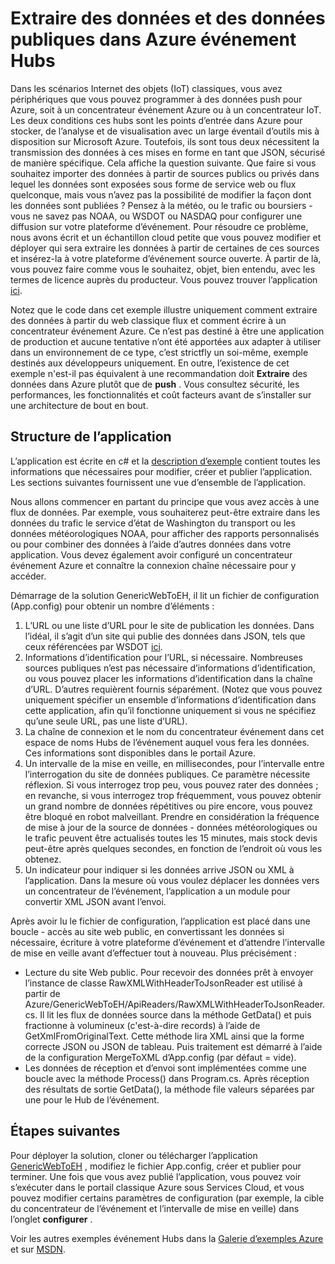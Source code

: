 <properties
    pageTitle="Extraire des données et des données publiques dans Azure événement Hubs | Microsoft Azure"
    description="Vue d’ensemble des événements centraux importer à partir d’exemple web"
    services="event-hubs"
    documentationCenter="na"
    authors="spyrossak"
    manager="timlt"
    editor=""/>

<tags 
    ms.service="event-hubs"
    ms.devlang="na"
    ms.topic="article"
    ms.tgt_pltfrm="na"
    ms.workload="na"
    ms.date="08/25/2016"
    ms.author="spyros;sethm" />

# <a name="pulling-public-data-into-azure-event-hubs"></a>Extraire des données et des données publiques dans Azure événement Hubs

Dans les scénarios Internet des objets (IoT) classiques, vous avez périphériques que vous pouvez programmer à des données push pour Azure, soit à un concentrateur événement Azure ou à un concentrateur IoT. Les deux conditions ces hubs sont les points d’entrée dans Azure pour stocker, de l’analyse et de visualisation avec un large éventail d’outils mis à disposition sur Microsoft Azure. Toutefois, ils sont tous deux nécessitent la transmission des données à ces mises en forme en tant que JSON, sécurisé de manière spécifique. Cela affiche la question suivante. Que faire si vous souhaitez importer des données à partir de sources publics ou privés dans lequel les données sont exposées sous forme de service web ou flux quelconque, mais vous n’avez pas la possibilité de modifier la façon dont les données sont publiées ? Pensez à la météo, ou le trafic ou boursiers - vous ne savez pas NOAA, ou WSDOT ou NASDAQ pour configurer une diffusion sur votre plateforme d’événement. Pour résoudre ce problème, nous avons écrit et un échantillon cloud petite que vous pouvez modifier et déployer qui sera extraire les données à partir de certaines de ces sources et insérez-la à votre plateforme d’événement source ouverte. À partir de là, vous pouvez faire comme vous le souhaitez, objet, bien entendu, avec les termes de licence auprès du producteur. Vous pouvez trouver l’application [ici](https://azure.microsoft.com/documentation/samples/event-hubs-dotnet-importfromweb/).

Notez que le code dans cet exemple illustre uniquement comment extraire des données à partir du web classique flux et comment écrire à un concentrateur événement Azure. Ce n’est pas destiné à être une application de production et aucune tentative n’ont été apportées aux adapter à utiliser dans un environnement de ce type, c’est strictfly un soi-même, exemple destinés aux développeurs uniquement. En outre, l’existence de cet exemple n'est-il pas équivalent à une recommandation doit **Extraire** des données dans Azure plutôt que de **push** . Vous consultez sécurité, les performances, les fonctionnalités et coût facteurs avant de s’installer sur une architecture de bout en bout.

## <a name="application-structure"></a>Structure de l’application

L’application est écrite en c# et la [description d’exemple](https://azure.microsoft.com/documentation/samples/event-hubs-dotnet-importfromweb/) contient toutes les informations que nécessaires pour modifier, créer et publier l’application. Les sections suivantes fournissent une vue d’ensemble de l’application.

Nous allons commencer en partant du principe que vous avez accès à une flux de données. Par exemple, vous souhaiterez peut-être extraire dans les données du trafic le service d’état de Washington du transport ou les données météorologiques NOAA, pour afficher des rapports personnalisés ou pour combiner des données à l’aide d’autres données dans votre application. Vous devez également avoir configuré un concentrateur événement Azure et connaître la connexion chaîne nécessaire pour y accéder.

Démarrage de la solution GenericWebToEH, il lit un fichier de configuration (App.config) pour obtenir un nombre d’éléments :

1. L’URL ou une liste d’URL pour le site de publication les données. Dans l’idéal, il s’agit d’un site qui publie des données dans JSON, tels que ceux référencées par WSDOT [ici](http://www.wsdot.wa.gov/Traffic/api/). 
2. Informations d’identification pour l’URL, si nécessaire. Nombreuses sources publiques n’est pas nécessaire d’informations d’identification, ou vous pouvez placer les informations d’identification dans la chaîne d’URL. D’autres requièrent fournis séparément. (Notez que vous pouvez uniquement spécifier un ensemble d’informations d’identification dans cette application, afin qu’il fonctionne uniquement si vous ne spécifiez qu’une seule URL, pas une liste d’URL).
3. La chaîne de connexion et le nom du concentrateur événement dans cet espace de noms Hubs de l’événement auquel vous fera les données. Ces informations sont disponibles dans le portail Azure.
4. Un intervalle de la mise en veille, en millisecondes, pour l’intervalle entre l’interrogation du site de données publiques. Ce paramètre nécessite réflexion. Si vous interrogez trop peu, vous pouvez rater des données ; en revanche, si vous interrogez trop fréquemment, vous pouvez obtenir un grand nombre de données répétitives ou pire encore, vous pouvez être bloqué en robot malveillant. Prendre en considération la fréquence de mise à jour de la source de données - données météorologiques ou le trafic peuvent être actualisés toutes les 15 minutes, mais stock devis peut-être après quelques secondes, en fonction de l’endroit où vous les obtenez. 
5. Un indicateur pour indiquer si les données arrive JSON ou XML à l’application. Dans la mesure où vous voulez déplacer les données vers un concentrateur de l’événement, l’application a un module pour convertir XML JSON avant l’envoi.

Après avoir lu le fichier de configuration, l’application est placé dans une boucle - accès au site web public, en convertissant les données si nécessaire, écriture à votre plateforme d’événement et d’attendre l’intervalle de mise en veille avant d’effectuer tout à nouveau. Plus précisément :

  * Lecture du site Web public. Pour recevoir des données prêt à envoyer l’instance de classe RawXMLWithHeaderToJsonReader est utilisé à partir de Azure/GenericWebToEH/ApiReaders/RawXMLWithHeaderToJsonReader.cs. Il lit les flux de données source dans la méthode GetData() et puis fractionne à volumineux (c'est-à-dire records) à l’aide de GetXmlFromOriginalText. 
  Cette méthode lira XML ainsi que la forme correcte JSON ou JSON de tableau. Puis traitement est démarré à l’aide de la configuration MergeToXML d’App.config (par défaut = vide).
  * Les données de réception et d’envoi sont implémentées comme une boucle avec la méthode Process() dans Program.cs. 
  Après réception des résultats de sortie GetData(), la méthode file valeurs séparées par une pour le Hub de l’événement.

## <a name="next-steps"></a>Étapes suivantes

Pour déployer la solution, cloner ou télécharger l’application [GenericWebToEH](https://azure.microsoft.com/documentation/samples/event-hubs-dotnet-importfromweb/) , modifiez le fichier App.config, créer et publier pour terminer. Une fois que vous avez publié l’application, vous pouvez voir s’exécuter dans le portail classique Azure sous Services Cloud, et vous pouvez modifier certains paramètres de configuration (par exemple, la cible du concentrateur de l’événement et l’intervalle de mise en veille) dans l’onglet **configurer** .

Voir les autres exemples événement Hubs dans la [Galerie d’exemples Azure](https://azure.microsoft.com/documentation/samples/?service=event-hubs) et sur [MSDN](https://code.msdn.microsoft.com/site/search?query=event%20hubs&f%5B0%5D.Value=event%20hubs&f%5B0%5D.Type=SearchText&ac=5).
